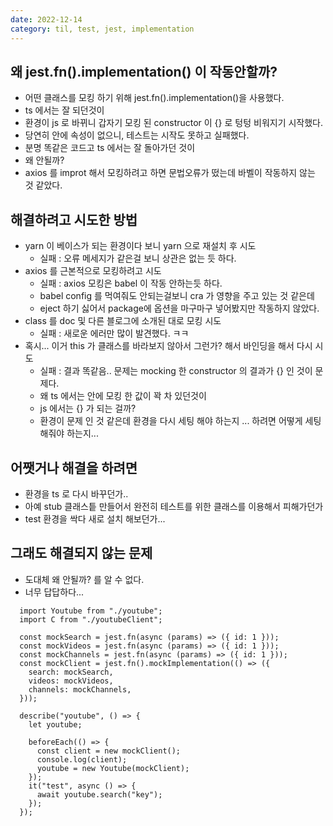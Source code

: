 ```yaml
---
date: 2022-12-14
category: til, test, jest, implementation
---
```


## 왜 jest.fn().implementation() 이 작동안할까?

- 어떤 클래스를 모킹 하기 위해 jest.fn().implementation()을 사용했다.
- ts 에서는 잘 되던것이
- 환경이 js 로 바뀌니 갑자기 모킹 된 constructor 이 {} 로 텅텅 비워지기 시작했다.
- 당연히 안에 속성이 없으니, 테스트는 시작도 못하고 실패했다.
- 분명 똑같은 코드고 ts 에서는 잘 돌아가던 것이
- 왜 안될까?
- axios 를 improt 해서 모킹하려고 하면 문법오류가 떴는데 바벨이 작동하지 않는 것 같았다.

## 해결하려고 시도한 방법

- yarn 이 베이스가 되는 환경이다 보니 yarn 으로 재설치 후 시도
  - 실패 : 오류 메세지가 같은걸 보니 상관은 없는 듯 하다.
- axios 를 근본적으로 모킹하려고 시도
  - 실패 : axios 모킹은 babel 이 작동 안하는듯 하다.
  - babel config 를 먹여줘도 안되는걸보니 cra 가 영향을 주고 있는 것 같은데
  - eject 하기 싫어서 package에 옵션을 마구마구 넣어봤지만 작동하지 않았다.
- class 를 doc 및 다른 블로그에 소개된 대로 모킹 시도
  - 실패 : 새로운 에러만 많이 발견했다. ㅋㅋ
- 혹시... 이거 this 가 클래스를 바라보지 않아서 그런가? 해서 바인딩을 해서 다시 시도
  - 실패 : 결과 똑같음.. 문제는 mocking 한 constructor 의 결과가 {} 인 것이 문제다.
  - 왜 ts 에서는 안에 모킹 한 값이 꽉 차 있던것이
  - js 에서는 {} 가 되는 걸까?
  - 환경이 문제 인 것 같은데 환경을 다시 세팅 해야 하는지 ... 하려면 어떻게 세팅 해줘야 하는지...

## 어쨋거나 해결을 하려면

- 환경을 ts 로 다시 바꾸던가..
- 아예 stub 클래스틑 만들어서 완전히 테스트를 위한 클래스를 이용해서 피해가던가
- test 환경을 싹다 새로 설치 해보던가...

## 그래도 해결되지 않는 문제

- 도대체 왜 안될까? 를 알 수 없다.
- 너무 답답하다...

```
  import Youtube from "./youtube";
  import C from "./youtubeClient";

  const mockSearch = jest.fn(async (params) => ({ id: 1 }));
  const mockVideos = jest.fn(async (params) => ({ id: 1 }));
  const mockChannels = jest.fn(async (params) => ({ id: 1 }));
  const mockClient = jest.fn().mockImplementation(() => ({
    search: mockSearch,
    videos: mockVideos,
    channels: mockChannels,
  }));

  describe("youtube", () => {
    let youtube;

    beforeEach(() => {
      const client = new mockClient();
      console.log(client);
      youtube = new Youtube(mockClient);
    });
    it("test", async () => {
      await youtube.search("key");
    });
  });

```
